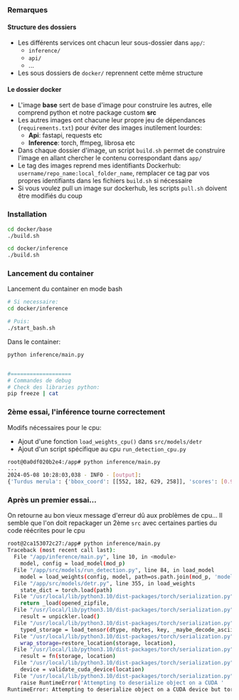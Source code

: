 

### Remarques

#### Structure des dossiers
- Les différents services ont chacun leur sous-dossier dans `app/`:
  - `inference/`
  -  `api/`
  -  ...
- Les sous dossiers de `docker/` reprennent cette même structure


#### Le dossier docker
- L'image **base** sert de base d'image pour construire les autres, elle comprend python et notre package custom **src**
- Les autres images ont chacune leur propre jeu de dépendances (`requirements.txt`) pour éviter des images inutilement lourdes:
  - **Api**: fastapi, requests etc
  - **Inference**: torch, ffmpeg, librosa etc
- Dans chaque dossier d'image, un script `build.sh` permet de construire l'image en allant chercher le contenu correspondant dans `app/`
- Le tag des images reprend mes identifiants Dockerhub: `username/repo_name:local_folder_name`, remplacer ce tag par vos propres identifiants dans les fichiers `build.sh` si nécessaire
- Si vous voulez pull un image sur dockerhub, les scripts `pull.sh` doivent être modifiés du coup


### Installation

```bash
cd docker/base
./build.sh

cd docker/inference
./build.sh

```

### Lancement du container
Lancement du container en mode bash

```bash
# Si necessaire:
cd docker/inference

# Puis:
./start_bash.sh

```

Dans le container:
```bash
python inference/main.py


#===================
# Commandes de debug
# Check des libraries python:
pip freeze | cat


```


### 2ème essai, l'inférence tourne correctement
Modifs nécessaires pour le cpu:
- Ajout d'une fonction `load_weights_cpu()` dans `src/models/detr`
- Ajout d'un script spécifique au cpu `run_detection_cpu.py`

```bash
root@0a0df020b2e4:/app# python inference/main.py 
...
2024-05-08 10:28:03,038 - INFO - [output]: 
{'Turdus merula': {'bbox_coord': [[552, 182, 629, 258]], 'scores': [0.9958606362342834]}}
```


### Après un premier essai...
On retourne au bon vieux message d'erreur dû aux problèmes de cpu... 
Il semble que l'on doit repackager un 2ème `src` avec certaines parties du code réécrites pour le cpu

```bash
root@2ca153072c27:/app# python inference/main.py 
Traceback (most recent call last):
  File "/app/inference/main.py", line 10, in <module>
    model, config = load_model(mod_p)
  File "/app/src/models/run_detection.py", line 84, in load_model
    model = load_weights(config, model, path=os.path.join(mod_p, 'model_chkpt_last.pt'), train=False).to(config.device)
  File "/app/src/models/detr.py", line 355, in load_weights
    state_dict = torch.load(path)
  File "/usr/local/lib/python3.10/dist-packages/torch/serialization.py", line 1026, in load
    return _load(opened_zipfile,
  File "/usr/local/lib/python3.10/dist-packages/torch/serialization.py", line 1438, in _load
    result = unpickler.load()
  File "/usr/local/lib/python3.10/dist-packages/torch/serialization.py", line 1408, in persistent_load
    typed_storage = load_tensor(dtype, nbytes, key, _maybe_decode_ascii(location))
  File "/usr/local/lib/python3.10/dist-packages/torch/serialization.py", line 1382, in load_tensor
    wrap_storage=restore_location(storage, location),
  File "/usr/local/lib/python3.10/dist-packages/torch/serialization.py", line 391, in default_restore_location
    result = fn(storage, location)
  File "/usr/local/lib/python3.10/dist-packages/torch/serialization.py", line 266, in _cuda_deserialize
    device = validate_cuda_device(location)
  File "/usr/local/lib/python3.10/dist-packages/torch/serialization.py", line 250, in validate_cuda_device
    raise RuntimeError('Attempting to deserialize object on a CUDA '
RuntimeError: Attempting to deserialize object on a CUDA device but torch.cuda.is_available() is False. If you are running on a CPU-only machine, please use torch.load with map_location=torch.device('cpu') to map your storages to the CPU.
```


